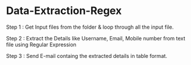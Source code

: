 # Data-Extraction-Regex
Step 1 : Get Input files from the folder & loop through all the input file.

Step 2 : Extract the Details like Username, Email, Mobile number from text file using Regular Expression

Step 3 : Send E-mail containg the extracted details in table format.
